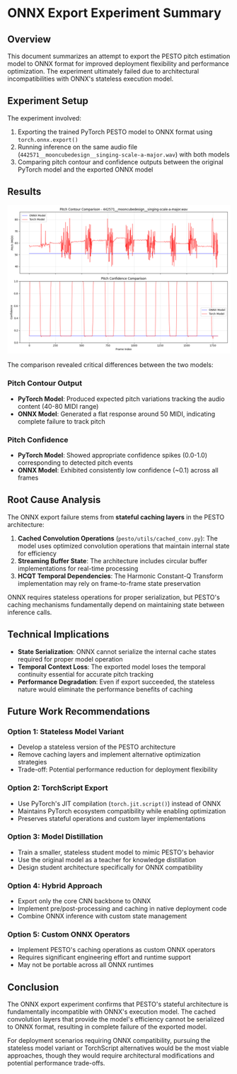 # ONNX Export Experiment Summary

## Overview

This document summarizes an attempt to export the PESTO pitch estimation model to ONNX format for improved deployment flexibility and performance optimization. The experiment ultimately failed due to architectural incompatibilities with ONNX's stateless execution model.

## Experiment Setup

The experiment involved:
1. Exporting the trained PyTorch PESTO model to ONNX format using `torch.onnx.export()`
2. Running inference on the same audio file (`442571__mooncubedesign__singing-scale-a-major.wav`) with both models
3. Comparing pitch contour and confidence outputs between the original PyTorch model and the exported ONNX model

## Results

![Comparison of PyTorch vs ONNX model outputs](torch-onnx-diff.png)

The comparison revealed critical differences between the two models:

### Pitch Contour Output
- **PyTorch Model**: Produced expected pitch variations tracking the audio content (40-80 MIDI range)
- **ONNX Model**: Generated a flat response around 50 MIDI, indicating complete failure to track pitch

### Pitch Confidence
- **PyTorch Model**: Showed appropriate confidence spikes (0.0-1.0) corresponding to detected pitch events
- **ONNX Model**: Exhibited consistently low confidence (~0.1) across all frames

## Root Cause Analysis

The ONNX export failure stems from **stateful caching layers** in the PESTO architecture:

1. **Cached Convolution Operations** (`pesto/utils/cached_conv.py`): The model uses optimized convolution operations that maintain internal state for efficiency
2. **Streaming Buffer State**: The architecture includes circular buffer implementations for real-time processing
3. **HCQT Temporal Dependencies**: The Harmonic Constant-Q Transform implementation may rely on frame-to-frame state preservation

ONNX requires stateless operations for proper serialization, but PESTO's caching mechanisms fundamentally depend on maintaining state between inference calls.

## Technical Implications

- **State Serialization**: ONNX cannot serialize the internal cache states required for proper model operation
- **Temporal Context Loss**: The exported model loses the temporal continuity essential for accurate pitch tracking
- **Performance Degradation**: Even if export succeeded, the stateless nature would eliminate the performance benefits of caching

## Future Work Recommendations

### Option 1: Stateless Model Variant
- Develop a stateless version of the PESTO architecture
- Remove caching layers and implement alternative optimization strategies
- Trade-off: Potential performance reduction for deployment flexibility

### Option 2: TorchScript Export
- Use PyTorch's JIT compilation (`torch.jit.script()`) instead of ONNX
- Maintains PyTorch ecosystem compatibility while enabling optimization
- Preserves stateful operations and custom layer implementations

### Option 3: Model Distillation
- Train a smaller, stateless student model to mimic PESTO's behavior
- Use the original model as a teacher for knowledge distillation
- Design student architecture specifically for ONNX compatibility

### Option 4: Hybrid Approach
- Export only the core CNN backbone to ONNX
- Implement pre/post-processing and caching in native deployment code
- Combine ONNX inference with custom state management

### Option 5: Custom ONNX Operators
- Implement PESTO's caching operations as custom ONNX operators
- Requires significant engineering effort and runtime support
- May not be portable across all ONNX runtimes

## Conclusion

The ONNX export experiment confirms that PESTO's stateful architecture is fundamentally incompatible with ONNX's execution model. The cached convolution layers that provide the model's efficiency cannot be serialized to ONNX format, resulting in complete failure of the exported model.

For deployment scenarios requiring ONNX compatibility, pursuing the stateless model variant or TorchScript alternatives would be the most viable approaches, though they would require architectural modifications and potential performance trade-offs.